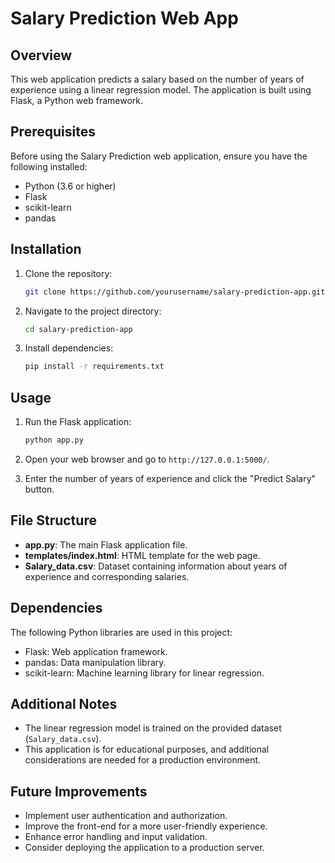 # Salary Prediction Web App

## Overview

This web application predicts a salary based on the number of years of experience using a linear regression model. The application is built using Flask, a Python web framework.

## Prerequisites

Before using the Salary Prediction web application, ensure you have the following installed:

- Python (3.6 or higher)
- Flask
- scikit-learn
- pandas

## Installation

1. Clone the repository:

    ```bash
    git clone https://github.com/yourusername/salary-prediction-app.git
    ```

2. Navigate to the project directory:

    ```bash
    cd salary-prediction-app
    ```

3. Install dependencies:

    ```bash
    pip install -r requirements.txt
    ```

## Usage

1. Run the Flask application:

    ```bash
    python app.py
    ```

2. Open your web browser and go to `http://127.0.0.1:5000/`.

3. Enter the number of years of experience and click the "Predict Salary" button.

## File Structure

- **app.py**: The main Flask application file.
- **templates/index.html**: HTML template for the web page.
- **Salary_data.csv**: Dataset containing information about years of experience and corresponding salaries.

## Dependencies

The following Python libraries are used in this project:

- Flask: Web application framework.
- pandas: Data manipulation library.
- scikit-learn: Machine learning library for linear regression.


## Additional Notes

- The linear regression model is trained on the provided dataset (`Salary_data.csv`).
- This application is for educational purposes, and additional considerations are needed for a production environment.

## Future Improvements

- Implement user authentication and authorization.
- Improve the front-end for a more user-friendly experience.
- Enhance error handling and input validation.
- Consider deploying the application to a production server.


